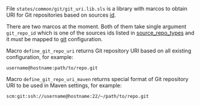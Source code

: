 
File `states/common/git/git_uri.lib.sls` is a library with marcos to
obtain URI for Git repositories based on sources [id][1].

There are two marcos at the moment. Both of them take single argument `git_repo_id` which is
one of the sources ids listed in [source_repo_types][2] and it _must_ be mapped to [git][3]
configuration.

Macro `define_git_repo_uri` returns Git repository URI based on all existing
configuration, for example:
```
username@hostname:path/to/repo.git
```

Macro `define_git_repo_uri_maven` returns special format of Git repository URI
to be used in Maven settings, for example:
```
scm:git:ssh://username@hostname:22/~/path/to/repo.git
```

[1]: docs/pillars/common/system_features/deploy_environment_sources/source_repositories/_id/readme.md
[2]: docs/pillars/common/system_features/deploy_environment_sources/source_repo_types/readme.md
[3]: docs/pillars/common/system_features/deploy_environment_sources/source_repositories/_id/git/readme.md



